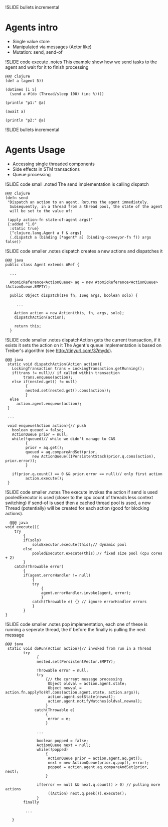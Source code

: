 !SLIDE bullets incremental 
# Agents intro

* Single value store
* Manipulated via messages (Actor like)
* Mutation: send, send-of


!SLIDE code execute
.notes This example show how we send tasks to the agent and wait for it to finish processing

    @@@ clojure
    (def a (agent 5)) 
 
    (dotimes [i 5] 
      (send a #(do (Thread/sleep 100) (inc %))))

    (println "p1:" @a)

    (await a)
    
    (println "p2:" @a)

!SLIDE bullets incremental 
# Agents Usage
 
* Accessing single threaded components
* Side effects in STM transactions
* Queue processing 

!SLIDE code small
.noted The send implementation is calling dispatch

    @@@ clojure
    (defn send
     "Dispatch an action to an agent. Returns the agent immediately.
      Subsequently, in a thread from a thread pool, the state of the agent
      will be set to the value of:

     (apply action-fn state-of-agent args)"
     {:added "1.0"
      :static true}
      [^clojure.lang.Agent a f & args]
      (.dispatch a (binding [*agent* a] (binding-conveyor-fn f)) args false)) 

!SLIDE code smaller
.notes dispatch creates a new actions and dispatches it

    @@@ java
    public class Agent extends ARef { 
     
      ...

      AtomicReference<ActionQueue> aq = new AtomicReference<ActionQueue>(ActionQueue.EMPTY);

      public Object dispatch(IFn fn, ISeq args, boolean solo) {

         ... 

        Action action = new Action(this, fn, args, solo);
        dispatchAction(action);

        return this;
      } 

!SLIDE code smaller
.notes dispatchAction gets the current transaction, if it exists it sets the action on it
       The Agent's queue implementation is based on Treiber's algorithm (see http://tinyurl.com/37mydc).

    @@@ java
     static void dispatchAction(Action action){
       LockingTransaction trans = LockingTransaction.getRunning();
       if(trans != null)// if called within transaction
            trans.enqueue(action);
       else if(nested.get() != null)
             {
             nested.set(nested.get().cons(action));
             }
      else
         action.agent.enqueue(action);
     } 

     ... 

     void enqueue(Action action){// push
       boolean queued = false;
       ActionQueue prior = null;
       while(!queued)// while we didn't manage to CAS 
             {
             prior = aq.get();
             queued = aq.compareAndSet(prior, 
                new ActionQueue((IPersistentStack)prior.q.cons(action), prior.error));
             }
 
       if(prior.q.count() == 0 && prior.error == null)// only first action 
             action.execute();
     } 


!SLIDE code smaller
.notes The execute invokes the action if send is used pooledExecutor is used (closer to the cpu count of threads less context switching) if send-of is used then a cached thread pool is used, a new Thread (potentially) will be created for each action (good for blocking actions).

      @@@ java
	void execute(){
		try
			{
			if(solo)
				soloExecutor.execute(this);// dynamic pool 
			else
				pooledExecutor.execute(this);// fixed size pool (cpu cores + 2)
			}
		catch(Throwable error)
			{
			if(agent.errorHandler != null)
				{
				try
					{
					agent.errorHandler.invoke(agent, error);
					}
				catch(Throwable e) {} // ignore errorHandler errors
				}
			}
	}
    
!SLIDE code smaller
.notes pop implementation, each one of these is running a seperate thread, the if before the finally is pulling the next message
 
    @@@ java
     static void doRun(Action action){// invoked from run in a Thread 
            try
                  {
                  nested.set(PersistentVector.EMPTY);

                  Throwable error = null;
                  try
                      {// the current message processing
                       Object oldval = action.agent.state;
                       Object newval =  action.fn.applyTo(RT.cons(action.agent.state, action.args));
                       action.agent.setState(newval);
                       action.agent.notifyWatches(oldval,newval);
                      }
                 catch(Throwable e)
                      {
                       error = e;
                      }

                  ... 

                  boolean popped = false;
                  ActionQueue next = null;
                  while(!popped)
                      {
                       ActionQueue prior = action.agent.aq.get();
                       next = new ActionQueue(prior.q.pop(), error);
                       popped = action.agent.aq.compareAndSet(prior, next);
                      }

                  if(error == null && next.q.count() > 0) // pulling more actions
                       ((Action) next.q.peek()).execute();
                  }
            finally

             ...	

       }
